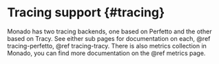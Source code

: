 # Tracing support {#tracing}

<!--
Copyright 2022, Collabora, Ltd. and the Monado contributors
SPDX-License-Identifier: BSL-1.0
-->

Monado has two tracing backends, one based on Perfetto and the other based on
Tracy. See either sub pages for documentation on each, @ref tracing-perfetto,
@ref tracing-tracy. There is also metrics collection in Monado, you can find
more documentation on the @ref metrics page.
